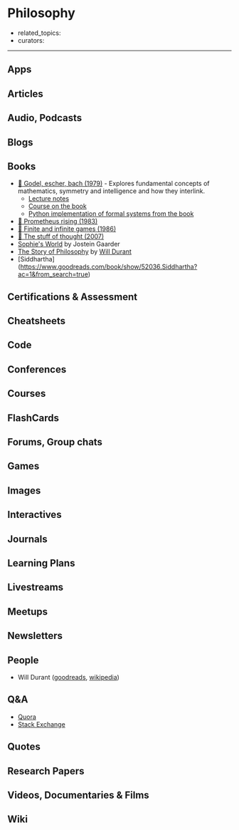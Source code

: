 # Philosophy

- related_topics:
- curators:

------

## Apps

## Articles

## Audio, Podcasts

## Blogs

## Books

- [📕 Godel, escher, bach (1979)](http://www.goodreads.com/book/show/24113.G_del_Escher_Bach) - Explores fundamental concepts of mathematics, symmetry and intelligence and how they interlink.
  - [Lecture notes](https://ocw.mit.edu/high-school/humanities-and-social-sciences/godel-escher-bach/lecture-notes/)
  - [Course on the book](https://www.youtube.com/playlist?list=PL068ES-0ca9CSIp5OPGI5RXB3k5XgYRxF)
  - [Python implementation of formal systems from the book](https://github.com/alexprengere/FormalSystems)
- [📕 Prometheus rising (1983)](http://www.goodreads.com/book/show/28597.Prometheus_Rising)
- [📕 Finite and infinite games (1986)](http://www.goodreads.com/book/show/189989.Finite_and_Infinite_Games)
- [📕 The stuff of thought (2007)](http://www.goodreads.com/book/show/373969.The_Stuff_of_Thought)
- [Sophie's World](https://www.goodreads.com/book/show/10959.Sophie_s_World?ac=1&from_search=true) by Jostein Gaarder
- [The Story of Philosophy](https://www.goodreads.com/book/show/31795.The_Story_of_Philosophy) by [Will Durant](#people)
- [Siddhartha] (https://www.goodreads.com/book/show/52036.Siddhartha?ac=1&from_search=true)

## Certifications & Assessment

## Cheatsheets

## Code

## Conferences

## Courses

## FlashCards

## Forums, Group chats

## Games

## Images

## Interactives

## Journals

## Learning Plans

## Livestreams

## Meetups

## Newsletters

## People

- Will Durant ([goodreads](https://www.goodreads.com/author/show/16184.Will_Durant), [wikipedia](https://en.wikipedia.org/wiki/Will_Durant))

## Q&A

- [Quora](https://www.quora.com/topic/Philosophy)
- [Stack Exchange](https://philosophy.stackexchange.com)

## Quotes

## Research Papers

## Videos, Documentaries & Films

## Wiki
